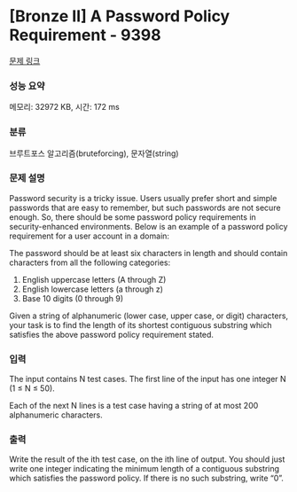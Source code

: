 # [Bronze II] A Password Policy Requirement - 9398 

[문제 링크](https://www.acmicpc.net/problem/9398) 

### 성능 요약

메모리: 32972 KB, 시간: 172 ms

### 분류

브루트포스 알고리즘(bruteforcing), 문자열(string)

### 문제 설명

<p>Password security is a tricky issue. Users usually prefer short and simple passwords that are easy to remember, but such passwords are not secure enough. So, there should be some password policy requirements in security-enhanced environments. Below is an example of a password policy requirement for a user account in a domain:</p>

<p>The password should be at least six characters in length and should contain characters from all the following categories:</p>

<ol>
	<li>English uppercase letters (A through Z)</li>
	<li>English lowercase letters (a through z)</li>
	<li>Base 10 digits (0 through 9)</li>
</ol>

<p>Given a string of alphanumeric (lower case, upper case, or digit) characters, your task is to find the length of its shortest contiguous substring which satisfies the above password policy requirement stated. </p>

### 입력 

 <p>The input contains N test cases. The first line of the input has one integer N (1 ≤ N ≤ 50).</p>

<p>Each of the next N lines is a test case having a string of at most 200 alphanumeric characters.</p>

### 출력 

 <p>Write the result of the ith test case, on the ith line of output. You should just write one integer indicating the minimum length of a contiguous substring which satisfies the password policy. If there is no such substring, write “0”.</p>

